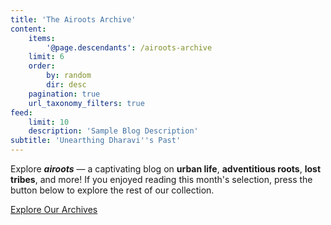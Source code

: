 ```yaml
---
title: 'The Airoots Archive'
content:
    items:
        '@page.descendants': /airoots-archive
    limit: 6
    order:
        by: random
        dir: desc
    pagination: true
    url_taxonomy_filters: true
feed:
    limit: 10
    description: 'Sample Blog Description'
subtitle: 'Unearthing Dharavi''s Past'
---
```


Explore _**airoots**_ — a captivating blog on **urban life**, **adventitious roots**, **lost tribes**, and more! If you enjoyed reading this month's selection, press the button below to explore the rest of our collection.

[Explore Our Archives](/airoots-archive?classes=btn,mt-4,w-content,block)
